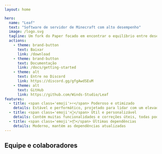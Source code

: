 ```yaml
---
layout: home

hero:
  name: "Leaf"
  text: "Software de servidor de Minecraft com alto desempenho"
  image: /logo.svg
  tagline: Um fork do Paper focado em encontrar o equilíbrio entre desempenho, jogabilidade vanilla e estabilidade
  actions:
    - theme: brand-button
      text: Baixar
      link: /download
    - theme: brand-button
      text: Documentação
      link: /docs/getting-started
    - theme: alt
      text: Entre no Discord
      link: https://discord.gg/gfgAwdSEuM
    - theme: alt
      text: GitHub
      link: https://github.com/Winds-Studio/Leaf
features:
  - title: <span class='emoji'>⚡</span> Poderoso e otimizado
    details: Estável e performático, projetado para lidar com um elevado número de jogadores
  - title: <span class='emoji'>🧬</span> Útil e personalizável
    details: Contém muitas funcionalidades e correções úteis, todas podem ser personalizadas na configuração
  - title: <span class='emoji'>📦</span> Últimas dependências
    details: Moderno, mantém as dependências atualizadas
---
```


<script setup>
import Contributors from '../../.vitepress/theme/components/download/Contributors.vue'
</script>

## Equipe e colaboradores

<Suspense>
    <Contributors lang="pt" />
</Suspense>
